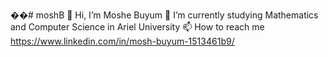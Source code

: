 ��#   m o s h B 
👋 Hi, I’m Moshe Buyum
🌱 I’m currently studying Mathematics and Computer Science in Ariel University
📫 How to reach me https://www.linkedin.com/in/mosh-buyum-1513461b9/
 
